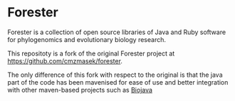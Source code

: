 # Forester
Forester is a collection of open source libraries of Java and Ruby software for phylogenomics and evolutionary biology research.

This repositoty is a fork of the original Forester project at https://github.com/cmzmasek/forester. 

The only difference of this fork with respect to the original is that the java part of the code has been mavenised for ease of use and better integration with other maven-based projects such as [Biojava](https://github.com/biojava/biojava)
